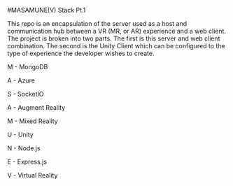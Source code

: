 #MASAMUNE(V) Stack Pt.1

This repo is an encapsulation of the server used as a host and communication hub between a VR (MR, or AR) experience and a web client. The project is broken into two parts. The first is this server and web client combination. The second is the Unity Client which can be configured to the type of experience the developer wishes to create.

M - MongoDB

A - Azure

S - SocketIO

A - Augment Reality

M - Mixed Reality

U - Unity

N - Node.js

E - Express.js

V - Virtual Reality
